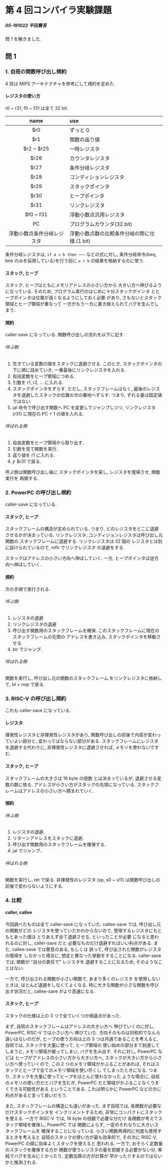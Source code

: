 
# 第 4 回コンパイラ実験課題
##### 05-191022 平田賢吾

問 1 を解きました.

## 問 1
### 1. 自班の関数呼び出し規約

4 班は MIPS アーキテクチャを参考にして規約を定めた.

#### レジスタの使い方
r0 ~ r31, f0 ~ f31 は全て 32 bit.

| name | use |
| :--: | :-- |
| $r0  | ずっと 0 |
| $r1  | 関数の返り値 |
| $r2 ~ $r25 | 一時レジスタ |
| $r26 | カウンタレジスタ |
| $r27 | 条件分岐レジスタ |
| $r28 | コンディションレジスタ |
| $r29 | スタックポインタ |
| $r30 | ヒープポインタ |
| $r31 | リンクレジスタ   |
| $f0 ~ f31 | 浮動小数点汎用レジスタ  |
| PC | プログラムカウンタ(32 bit) |
| 浮動小数点条件分岐レジスタ | 浮動小数点数の比較条件分岐の際に仕様.(1 bit) |

条件分岐レジスタは, 
```if a < b then ~~~```
などの式に対し,
条件分岐命令(beq, bne のみを採用している)を行う前に
```a < b```
の結果を格納するのに使う.

#### スタック, ヒープ
スタック, ヒープはともにメモリアドレスの小さい方から
大きい方へ伸びるようになっている.
そのため, プログラム実行のはじめに十分スタックポインタ
とヒープポインタは位置が遠くなるようにしておく必要
があり, さもないとスタック領域とヒープ領域が重なって
一方がもう一方に書き換えられてバグを生んでしまう.

#### 規約
caller-save になっている.
関数呼び出しの流れを以下に記す.

###### 呼ぶ側
1. 生きている変数の値をスタックに退避させる.
このとき, スタックポインタの下に順に詰めていき,
一番最後にリンクレジスタを入れる.
2. 自由変数をヒープ領域につめる.
3. 引数を r1, r2, ... に入れる.
4. スタックポインタをずらす. ただし, スタックフレームはなく,
最後のレジスタを退避したスタックの位置の次の番地へずらす.
つまり, ずれる量は固定値ではない.
5. jal 命令で呼び出す関数へ PC を変更してジャンプしつつ,
リンクレジスタ(r31) に現在の PC + 1 の値を入れる.

###### 呼ばれる側
1. 自由変数をヒープ領域から取り出す.
2. 引数を見て関数を実行.
3. 返り値を r1 に入れる.
4. jr $r31 で戻る.

呼ぶ側は関数呼び出し後に
スタックポインタを戻し, レジスタを復帰させ, 関数実行を
再開する.

### 2. PowerPC の呼び出し規約
caller-save になっている.

#### スタック, ヒープ
スタックフレームの構造が定められている.
つまり, どのレジスタをどこに退避させるかが決まっている.
リンクレジスタ, コンディションレジスタは呼び出し元関数の
スタックフレームに退避する. リンクレジスタは 32 個の
レジスタとは別に設けられているので,
mflr でリンクレジスタ
の退避をする.

スタックはアドレスの小さい方向へ伸ばしていく.
一方, ヒープポインタは逆方向へ伸ばしていく.

#### 規約
次の手順で実行される.

###### 呼ぶ側
1. レジスタの退避
2. リンクレジスタの退避
3. 呼び出す関数用のスタックフレームを確保.
このスタックフレームに現在のスタックフレームの先頭の
アドレスを書き込み, スタックポインタを移動させる.
4. blr でジャンプ.

###### 呼ばれる側
関数を実行し, 呼び出し元の関数のスタックフレーム
をリンクレジスタに格納して, bl + nop で戻る.

### 3. RISC-V の呼び出し規約
これも caller-save になっている.

#### レジスタ
揮発性レジスタと非揮発性レジスタがあり,
関数呼び出しの前後で内容が変わっていよい部分と,
変わってはならない部分がある.
スタックフレームにレジスタを退避する代わりに,
非揮発性レジスタに退避させれば, メモリを使わないですむ.

#### スタック, ヒープ
スタックフレームの大きさは 16 byte の倍数
とは決まっているが, 退避させる変数の数に依る.
アドレスが小さい方がスタックの先頭になっている.
スタックフレームはアドレスの小さい方へ積まれていく.

#### 規約
###### 呼ぶ側
1. レジスタの退避.
2. リターンアドレスをスタックに退避.
3. 呼び出す関数用のスタックフレームを確保する.
4. jal でジャンプ.

###### 呼ばれる側
関数を実行し, ret で戻る. 非揮発性のレジスタ
(sp, s0 ~ s11) は関数呼び出しの前後で変わらないようにする.


### 4. 比較
#### caller, callee
今回調べたものは全て caller-save になっていた.
callee-save では, 呼び出し元の関数がどの
レジスタを使っていたかわからないので,
使用するレジスタにもともとあった値は
とりあえず全て退避させる, といったことが必要
になると思われるのに対し, caller-save だと
必要なものだけ退避すればいい利点がある.
また, callee-save では悪意のある, もしくは
誤って, 呼び出された関数がレジスタの復帰を
しなかった場合に, 想定と異なった挙動をすることになる.
caller-save では, 関数が "自分の責任で" レジスタを
退避することになるため, そのようなことはない.

一方で, 呼び出される関数が小さい関数で, あまり多くのレジスタ
を使用しないときは, ほとんど退避をしなくてよくなる.
特に大きな関数が小さな関数を呼び出す状況だと,
callee-save がより高速になる.

#### スタック, ヒープ
スタックの仕様は上の 3 つで全ていくつか相違点があった.

まず, 自班のスタックフレームはアドレスの大きい方へ
伸びていくのに対し, PowerPC, RISC-V では小さい方へ
伸びていた. 方向そのものは対称的でなんら違いはないのだが,
ヒープの使う方向は上の 3 つは共通であることを考えると,
自班では, スタックを大量に使って, ヒープ領域の
使い始めの部分まで到達してしまうと, メモリ領域が被ってしまい,
バグを生み出す. それに対し, PowerPC などは
ヒープがアドレスの小さい方から大きい方へ, 
スタックが大きい方から小さい方へ使っていくので,
この 2 つのメモリ領域がかぶることがあれば,
それはスタックとヒープで全てのメモリ領域を使い尽くし
てしまったときになる.
つまり, スタックを大量に使ってヒープをほとんど使わなかった
ような場合に, 自班のメモリの使い方だとバグを生むが,
PowerPC だと領域がかぶることなくうまくできる可能性がある
ということである. これは明らかに PowerPC などの方に
利点があると言って良いだろう.

また, スタックフレームの構造にも違いがあった.
まず自班では, 各関数が必要なだけスタックポインタを
インクリメントするため, 非常にコンパクトにスタックを使える.
一方で RISC-V では, 16 byte の倍数で必要な分だけ
各関数が考えてスタック領域を確保し, PowerPC では
関数によらず, 一定のそれなりに大きいスタックフレームを
確保することになっている.
小さい関数再帰的に何度も使用するときを考えると
自班のスタックの使い方が最も効率的で,
その次に RISC-V, PowerPC の順に効率よくスタックを使えると
思われる.
一方で, おそらく定数量のスタックを確保する方が
関数が使うレジスタの量を把握する必要がない分,
単純でバグを生みにくかったり, 定数加算の方が計算が
早かったりするのではないかと推測される.





